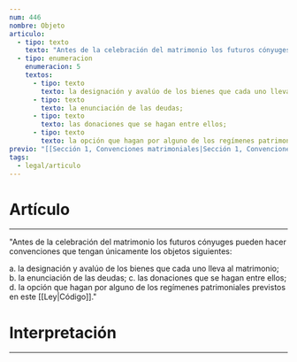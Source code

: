 ```yaml
---
num: 446
nombre: Objeto
articulo:
  - tipo: texto
    texto: "Antes de la celebración del matrimonio los futuros cónyuges pueden hacer convenciones que tengan únicamente los objetos siguientes:"
  - tipo: enumeracion
    enumeracion: 5
    textos:
      - tipo: texto
        texto: la designación y avalúo de los bienes que cada uno lleva al matrimonio;
      - tipo: texto
        texto: la enunciación de las deudas;
      - tipo: texto
        texto: las donaciones que se hagan entre ellos;
      - tipo: texto
        texto: la opción que hagan por alguno de los regímenes patrimoniales previstos en este Código.
previo: "[[Sección 1, Convenciones matrimoniales|Sección 1, Convenciones matrimoniales]]"
tags:
  - legal/articulo
---
```

# Artículo
---
"Antes de la celebración del matrimonio los futuros cónyuges pueden hacer convenciones que tengan únicamente los objetos siguientes:

 a. la designación y avalúo de los bienes que cada uno lleva al matrimonio;
 b. la enunciación de las deudas;
 c. las donaciones que se hagan entre ellos;
 d. la opción que hagan por alguno de los regímenes patrimoniales previstos en este [[Ley|Código]]."

# Interpretación
---
